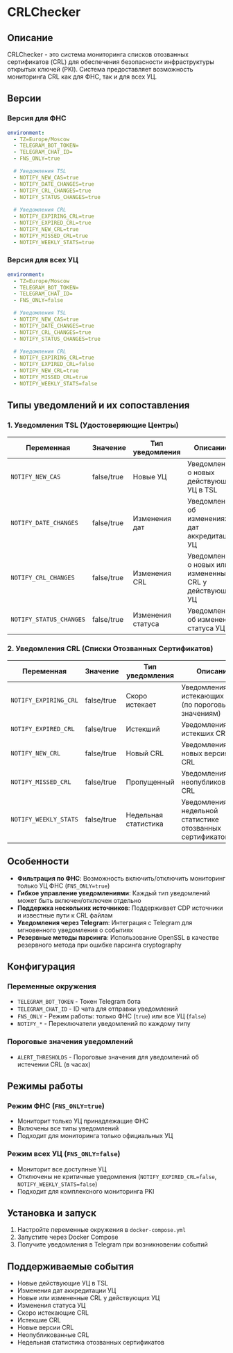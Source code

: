 # CRLChecker

## Описание

CRLChecker - это система мониторинга списков отозванных сертификатов (CRL) для обеспечения безопасности инфраструктуры открытых ключей (PKI). Система предоставляет возможность мониторинга CRL как для ФНС, так и для всех УЦ.

## Версии

### Версия для ФНС
```yaml
environment:
  - TZ=Europe/Moscow
  - TELEGRAM_BOT_TOKEN=
  - TELEGRAM_CHAT_ID=
  - FNS_ONLY=true

  # Уведомления TSL
  - NOTIFY_NEW_CAS=true
  - NOTIFY_DATE_CHANGES=true
  - NOTIFY_CRL_CHANGES=true
  - NOTIFY_STATUS_CHANGES=true
    
  # Уведомления CRL
  - NOTIFY_EXPIRING_CRL=true
  - NOTIFY_EXPIRED_CRL=true
  - NOTIFY_NEW_CRL=true
  - NOTIFY_MISSED_CRL=true
  - NOTIFY_WEEKLY_STATS=true
```

### Версия для всех УЦ
```yaml
environment:
  - TZ=Europe/Moscow
  - TELEGRAM_BOT_TOKEN=
  - TELEGRAM_CHAT_ID=
  - FNS_ONLY=false

  # Уведомления TSL
  - NOTIFY_NEW_CAS=true
  - NOTIFY_DATE_CHANGES=true
  - NOTIFY_CRL_CHANGES=true
  - NOTIFY_STATUS_CHANGES=true

  # Уведомления CRL
  - NOTIFY_EXPIRING_CRL=true
  - NOTIFY_EXPIRED_CRL=false
  - NOTIFY_NEW_CRL=true
  - NOTIFY_MISSED_CRL=true
  - NOTIFY_WEEKLY_STATS=false
```

## Типы уведомлений и их сопоставления

### 1. Уведомления TSL (Удостоверяющие Центры)

| Переменная | Значение | Тип уведомления | Описание |
|------------|----------|-----------------|----------|
| `NOTIFY_NEW_CAS` | false/true | Новые УЦ | Уведомления о новых действующих УЦ в TSL |
| `NOTIFY_DATE_CHANGES` | false/true | Изменения дат | Уведомления об изменениях дат аккредитации УЦ |
| `NOTIFY_CRL_CHANGES` | false/true | Изменения CRL | Уведомления о новых или измененных CRL у действующих УЦ |
| `NOTIFY_STATUS_CHANGES` | false/true | Изменения статуса | Уведомления об изменении статуса УЦ |

### 2. Уведомления CRL (Списки Отозванных Сертификатов)

| Переменная | Значение | Тип уведомления | Описание |
|------------|----------|-----------------|----------|
| `NOTIFY_EXPIRING_CRL` | false/true | Скоро истекает | Уведомления об истекающих CRL (по пороговым значениям) |
| `NOTIFY_EXPIRED_CRL` | false/true | Истекший | Уведомления об истекших CRL |
| `NOTIFY_NEW_CRL` | false/true | Новый CRL | Уведомления о новых версиях CRL |
| `NOTIFY_MISSED_CRL` | false/true | Пропущенный | Уведомления о неопубликованных CRL |
| `NOTIFY_WEEKLY_STATS` | false/true | Недельная статистика | Уведомления о недельной статистике отозванных сертификатов |

## Особенности

- **Фильтрация по ФНС**: Возможность включить/отключить мониторинг только УЦ ФНС (`FNS_ONLY=true`)
- **Гибкое управление уведомлениями**: Каждый тип уведомлений может быть включен/отключен отдельно
- **Поддержка нескольких источников**: Поддерживает CDP источники и известные пути к CRL файлам
- **Уведомления через Telegram**: Интеграция с Telegram для мгновенного уведомления о событиях
- **Резервные методы парсинга**: Использование OpenSSL в качестве резервного метода при ошибке парсинга cryptography

## Конфигурация

### Переменные окружения

- `TELEGRAM_BOT_TOKEN` - Токен Telegram бота
- `TELEGRAM_CHAT_ID` - ID чата для отправки уведомлений
- `FNS_ONLY` - Режим работы: только ФНС (`true`) или все УЦ (`false`)
- `NOTIFY_*` - Переключатели уведомлений по каждому типу

### Пороговые значения уведомлений

- `ALERT_THRESHOLDS` - Пороговые значения для уведомлений об истечении CRL (в часах)

## Режимы работы

### Режим ФНС (`FNS_ONLY=true`)
- Мониторит только УЦ принадлежащие ФНС
- Включены все типы уведомлений
- Подходит для мониторинга только официальных УЦ

### Режим всех УЦ (`FNS_ONLY=false`)
- Мониторит все доступные УЦ
- Отключены не критичные уведомления (`NOTIFY_EXPIRED_CRL=false`, `NOTIFY_WEEKLY_STATS=false`)
- Подходит для комплексного мониторинга PKI

## Установка и запуск

1. Настройте переменные окружения в `docker-compose.yml`
2. Запустите через Docker Compose
3. Получите уведомления в Telegram при возникновении событий

## Поддерживаемые события

- Новые действующие УЦ в TSL
- Изменения дат аккредитации УЦ
- Новые или измененные CRL у действующих УЦ
- Изменения статуса УЦ
- Скоро истекающие CRL
- Истекшие CRL
- Новые версии CRL
- Неопубликованные CRL
- Недельная статистика отозванных сертификатов